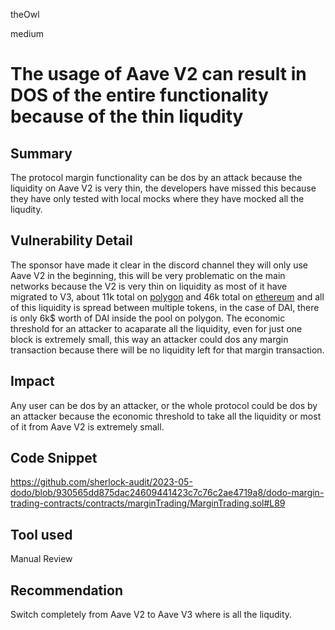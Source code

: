 theOwl

medium

# The usage of Aave V2  can result in  DOS of the entire functionality because of the thin liqudity

## Summary
The protocol margin functionality can be dos by an attack because the liquidity on Aave V2 is very thin, the developers have missed this because they have only tested with local mocks where they have mocked all the liqudity.
## Vulnerability Detail
The sponsor have made it clear in the discord channel they will only use Aave V2 in the beginning, this will be very problematic on the main networks because the V2 is very thin on liquidity as most of it have migrated to V3, about 11k total on [polygon](https://polygonscan.com/address/0x8dff5e27ea6b7ac08ebfdf9eb090f32ee9a30fcf) and 46k total on [ethereum](https://etherscan.io/address/0x7d2768de32b0b80b7a3454c06bdac94a69ddc7a9)  and all of this liquidity is spread between multiple tokens, in the case of DAI, there  is only 6k$ worth of DAI inside the pool on polygon. The economic threshold for an attacker to acaparate all the liquidity, even for just one block is extremely small, this way an attacker could dos any margin transaction because there will be no liquidity left for that margin transaction.

## Impact
Any user can be dos by an attacker, or the whole protocol could be dos by an attacker because the economic threshold to take all the liquidity or most of it from Aave V2 is extremely small. 

## Code Snippet
https://github.com/sherlock-audit/2023-05-dodo/blob/930565dd875dac24609441423c7c76c2ae4719a8/dodo-margin-trading-contracts/contracts/marginTrading/MarginTrading.sol#L89

## Tool used

Manual Review

## Recommendation

Switch completely from Aave V2 to Aave V3 where is all the liqudity.

